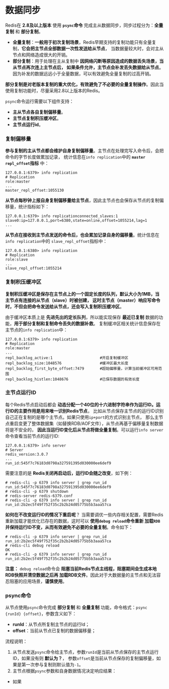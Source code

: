数据同步
====================================================================
Redis在 **2.8及以上版本** 使用 **`psync`命令** 完成主从数据同步，同步过程分为：**全量复制** 和 **部分复制**。
+ **全量复制**：**一般用于初次复制场景**，Redis早期支持的复制功能只有全量复制，**它会把主节点全部数据一次性发送给从节点**，
当数据量较大时，会对主从节点和网络造成很大的开销。
+ **部分复制**：用于处理在主从复制中 **因网络闪断等原因造成的数据丢失场景，当从节点再次连上主节点后，
如果条件允许，主节点会补发丢失数据给从节点**。因为补发的数据远远小于全量数据，可以有效避免全量复制的过高开销。

**部分复制是对老版本复制的重大优化，有效避免了不必要的全量复制操作**。因此当使用复制功能时，尽量采用2.8以上版本的Redis。

`psync`命令运行需要以下组件支持：
+ **主从节点各自复制偏移量**。
+ **主节点复制积压缓冲区**。
+ **主节点运行id**。

### 复制偏移量
**参与复制的主从节点都会维护自身复制偏移量**。主节点在处理完写入命令后，会把命令的字节长度做累加记录，
统计信息在`info replication`中的 **`master repl_offset`指标** 中：
```
127.0.0.1:6379> info replication
# Replication
role:master
...
master_repl_offset:1055130
```
**从节点每秒钟上报自身复制偏移量给主节点**，因此主节点也会保存从节点的复制偏移量，统计指标如下：
```
127.0.0.1:6379> info replicationconnected_slaves:1
slave0:ip=127.0.0.1,port=6380,state=online,offset=1055214,lag=1
...
```
**从节点在接收到主节点发送的命令后，也会累加记录自身的偏移量**。统计信息在`info replication`中的
`slave_repl_offset`指标中：
```
127.0.0.1:6380> info replication
# Replication
role:slave
...
slave_repl_offset:1055214
```

### 复制积压缓冲区
**复制积压缓冲区是保存在主节点上的一个固定长度的队列，默认大小为1MB，当主节点有连接的从节点（slave）时被创建，
这时主节点（master）响应写命令时，不但会把命令发送给从节点，还会写入复制积压缓冲区**。

由于缓冲区本质上是 **先进先出的定长队列**，所以能实现保存 **最近已复制** 数据的功能，**用于部分复制和复制命令丢失的数据补救**。
复制缓冲区相关统计信息保存在主节点的`info replication`中：
```
127.0.0.1:6379> info replication
# Replication
role:master
...
repl_backlog_active:1                     #开启复制缓冲区
repl_backlog_size:1048576                 #缓冲区最大长度
repl_backlog_first_byte_offset:7479       #超始偏移量，计算当前缓冲区可用范围
repl_backlog_histlen:1048676              #已保存数据的有效长度
```

### 主节点运行ID
每个Redis节点启动后都会 **动态分配一个40位的十六进制字符串作为运行ID。运行ID的主要作用是用来唯一识别Redis节点**，
比如从节点保存主节点的运行ID识别自己正在复制的是哪个主节点。如果只使用`ip+port`的方式识别主节点，
那么主节点重启变更了整体数据集（如替换RDB/AOF文件），从节点再基于偏移量复制数据将是不安全的，
**因此当运行ID变化后从节点将做全量复制**。可以运行`info server`命令查看当前节点的运行ID:
```
127.0.0.1:6379> info server
# Server
redis_version:3.0.7
...
run_id:545f7c76183d0798a327591395d030000ee6def9
```
需要注意的是 **Redis关闭再启动后，运行ID会随之改变**，如下例：
```
# redis-cli -p 6379 info server | grep run_id
run_id:545f7c76183d0798a327591395d030000ee6def9
# redis-cli -p 6379 shutdown
# redis-server redis-6379.conf
# redis-cli -p 6379 info server | grep run_id
run_id:2b2ec5f49f752f35c2b2b24d05775b5b3aaa57ca
```
**如何在不改变运行ID的情况下重启呢**？
当需要调优一些内存相关配置，需要Redis重新加载才能优化已存在的数据，这时可以 **使用`debug reload`命令重新
加载`RDB`并保持运行ID不变，从而有效避免不必要的全量复制**。命令如下：
```
# redis-cli -p 6379 info server | grep run_id
run_id:2b2ec5f49f752f35c2b2b24d05775b5b3aaa57ca
# redis-cli debug reload
OK
# redis-cli -p 6379 info server | grep run_id
run_id:2b2ec5f49f752f35c2b2b24d05775b5b3aaa57ca
```
**注意：** `debug reload`命令会 **阻塞当前Redis节点主线程，阻塞期间会生成本地RDB快照并清空数据之后再
加载RDB文件**。因此对于大数据量的主节点和无法容忍阻塞的应用场景，**谨慎使用**。

### psync命令
从节点使用`psync`命令完成 **部分复制** 和 **全量复制** 功能，命令格式：`psync {runId} {offset}`，参数含义如下：
+ **runId**：从节点所复制主节点的运行Id；
+ **offset**：当前从节点已复制的数据偏移量；

流程说明：
1. 从节点发送`psync`命令给主节点，参数`runId`是当前从节点保存的主节点运行ID，如果没有则 **默认为？**，
参数`offset`是当前从节点保存的复制偏移量，如果是第一次参与复制则默认值为`-1`。
2. 主节点根据`psync`参数和自身数据情况决定响应结果：
  + 如果 

